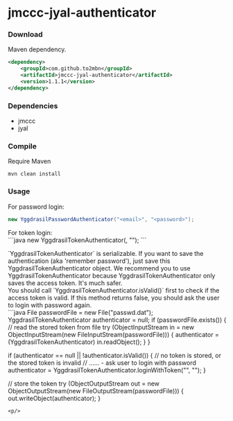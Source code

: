 # jmccc-jyal-authenticator

### Download
Maven dependency.<br/>
```xml
<dependency>
	<groupId>com.github.to2mbn</groupId>
	<artifactId>jmccc-jyal-authenticator</artifactId>
	<version>1.1.1</version>
</dependency>
```

### Dependencies
* jmccc
* jyal

### Compile
Require Maven

	mvn clean install

### Usage
For password login:<br/>
```java
new YggdrasilPasswordAuthenticator("<email>", "<password>");
```
<p/>
For token login:
<br/>
```java
new YggdrasilTokenAuthenticator(<clientToken>, "<accessToken>");
```
<p/>
`YggdrasilTokenAuthenticator` is serializable. If you want to save the authentication (aka 'remember password'),
just save this YggdrasilTokenAuthenticator object.
We recommend you to use YggdrasilTokenAuthenticator because YggdrasilTokenAuthenticator only saves the access token.
It's much safer.<br/>
You should call `YggdrasilTokenAuthenticator.isValid()` first to check if the access token is valid.
If this method returns false, you should ask the user to login with password again.<br/>
```java
File passwordFile = new File("passwd.dat");
YggdrasilTokenAuthenticator authenticator = null;
if (passwordFile.exists()) {
	// read the stored token from file
	try (ObjectInputStream in = new ObjectInputStream(new FileInputStream(passwordFile))) {
		authenticator = (YggdrasilTokenAuthenticator) in.readObject();
	}
}

if (authenticator == null || !authenticator.isValid()) {
	// no token is stored, or the stored token is invalid
	// ...... - ask user to login with password
	authenticator = YggdrasilTokenAuthenticator.loginWithToken("<email>", "<password>");
}

// store the token
try (ObjectOutputStream out = new ObjectOutputStream(new FileOutputStream(passwordFile))) {
	out.writeObject(authenticator);
}
```
<p/>

